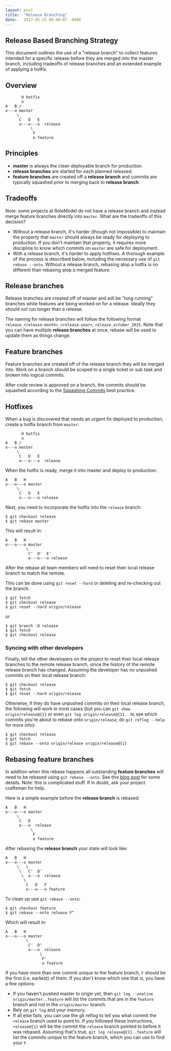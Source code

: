 ```yaml
---
layout: post
title:  "Release Branching"
date:   2017-05-25 00:00:07 -0400
---
```


## Release Based Branching Strategy

This document outlines the use of a "release branch" to collect features
intended for a specific release before they are merged into the master branch,
including tradeoffs of release branches and an extended example of applying a
hotfix.

## Overview

```
       H hotfix
       o
A   B /
o---o master
     \
      C   D   E
      o---o---o  release
           \
            F
            o feature
```

## Principles

* **master** is always the clean deployable branch for production.
* **release branches** are started for each planned released.
* **feature branches** are created off a **release branch** and commits are
  typically squashed prior to merging back to **release branch**.

## Tradeoffs

Note: some projects at RoleModel do not have a release branch and instead merge
feature branches directly into `master`. What are the tradeoffs of this
decision?

* Without a release branch, it's harder (though not impossible) to maintain the
  property that `master` should always be ready for deploying to production. If
  you don't maintain that property, it requires more discipline to know which
  commits on `master` are safe for deployment.
* With a release branch, it's harder to apply hotfixes. A thorough example of
  the process is described below, including the necessary use of `git rebase
  --onto`. Without a release branch, rebasing atop a hotfix is no different
  than rebasing atop a merged feature.

## Release branches

Release branches are created off of master and will be "long running" branches
while features are being worked on for a release.  Ideally they should not run
longer than a release.

The naming for release branches will follow the following format
`release_<release-month>_<release-year>`, `release_october_2015`.  Note that
you can have multiple **release branches** at once, rebase will be used to
update them as things change.

## Feature branches

Feature branches are created off of the release branch they will be merged
into.  Work on a branch should be scoped to a single ticket or sub task and
broken into logical commits.

After code review is approved on a branch, the commits should be squashed
according to the [Squashing Commits](squashing) best practice.

## Hotfixes

When a bug is discovered that needs an urgent fix deployed to production,
create a hotfix branch from `master`:

```
       H hotfix
       o
A   B /
o---o master
     \
      C   D   E
      o---o---o  release
```

When the hotfix is ready, merge it into master and deploy to production:

```
A   B   H
o---o---o master
     \
      C   D   E
      o---o---o release
```

Next, you need to incorporate the hotfix into the `release` branch:

```
$ git checkout release
$ git rebase master
```

This will result in:

```
A   B   H
o---o---o master
         \
          C'  D'  E'
          o---o---o release
```

After the rebase all team members will need to reset their local release branch
to match the remote.

This can be done using `git reset --hard` or deleting and re-checking out the
branch.

```
$ git fetch
$ git checkout release
$ git reset --hard origin/release
```

or

```
$ git branch -D release
$ git fetch
$ git checkout release
```

### Syncing with other developers

Finally, tell the other developers on the project to reset their local release
branches to the remote release branch, since the history of the remote release
branch has changed. Assuming the developer has no unpushed commits on their
local release branch:

```
$ git checkout release
$ git fetch
$ git reset --hard origin/release
```

Otherwise, if they do have unpushed commits on their local release branch, the
following will work in most cases (but you can `git show origin/release@{1}` or
even `git log origin/release@{1}..` to see which commits you're about to rebase
onto `origin/release`; do `git reflog --help` for more info):

```
$ git checkout release
$ git fetch
$ git rebase --onto origin/release origin/release@{1}
```

## Rebasing feature branches

In addition when this rebase happens all outstanding **feature branches** will
need to be rebased using `git rebase --onto`.  See this [blog
post](http://www.calebwoods.com/2014/07/02/rebasing-dependent-feature-branches/)
for some details. Note: this is complicated stuff. If in doubt, ask your
project craftsman for help.

Here is a simple example before the **release branch** is rebased:

```
A   B   H
o---o---o master
     \
      C   D
      o---o  release
           \
            F
            o feature
```

After rebasing the **release branch** your state will look like:

```
A   B   H
o---o---o master
     \   \
      \   C'  D'
       \  o---o  release
        \
         C   D   F
         o---o---o feature
```

To clean up use `git rebase --onto`:

```
$ git checkout feature
$ git rebase --onto release F^
```

Which will result in:

```
A   B   H
o---o---o master
         \
          C'  D'
          o---o  release
               \
                F'
                o feature
```

If you have more than one commit unique to the feature branch, `F` should be
the first (i.e. earliest) of them. If you don't know which one that is, you
have a few options:

* If you haven't pushed master to origin yet, then `git log --oneline
  origin/master..feature` will list the commits that are in the `feature`
  branch and not in the `origin/master` branch.
* Rely on `git log` and your memory.
* If all else fails, you can use the git reflog to tell you what commit the
  `release` branch used to point to. If you followed these instructions,
  `release@{1}` will be the commit the `release` branch pointed to before it
  was rebased. Assuming that's true, `git log release@{1}..feature` will list
  the commits unique to the feature branch, which you can use to find your `F`.
